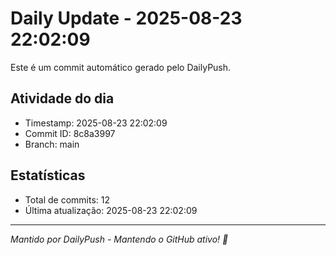 # Daily Update - 2025-08-23 22:02:09

Este é um commit automático gerado pelo DailyPush.

## Atividade do dia
- Timestamp: 2025-08-23 22:02:09
- Commit ID: 8c8a3997
- Branch: main

## Estatísticas
- Total de commits: 12
- Última atualização: 2025-08-23 22:02:09

---
*Mantido por DailyPush - Mantendo o GitHub ativo! 🚀*
